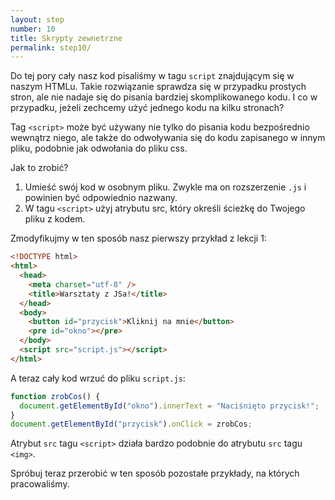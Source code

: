 ```yaml
---
layout: step
number: 10
title: Skrypty zewnetrzne
permalink: step10/
---
```


Do tej pory cały nasz kod pisaliśmy w tagu `script` znajdującym się w naszym HTMLu.
Takie rozwiązanie sprawdza się w przypadku prostych stron, ale nie nadaje się do pisania bardziej skomplikowanego kodu. I co w przypadku, jeżeli zechcemy użyć jednego kodu na kilku stronach?

Tag `<script>` może być używany nie tylko do pisania kodu bezpośrednio wewnątrz niego, ale także do odwoływania się do kodu zapisanego w innym pliku, podobnie jak odwołania do pliku css.

Jak to zrobić?

1. Umieść swój kod w osobnym pliku. Zwykle ma on rozszerzenie `.js` i powinien być odpowiednio nazwany.
2. W tagu `<script>` użyj atrybutu src, który określi ścieżkę do Twojego pliku z kodem.

Zmodyfikujmy w ten sposób nasz pierwszy przykład z lekcji 1:

```html
<!DOCTYPE html>
<html>
  <head>
    <meta charset="utf-8" />
    <title>Warsztaty z JSa!</title>
  </head>
  <body>
    <button id="przycisk">Kliknij na mnie</button>
    <pre id="okno"></pre>
  </body>
  <script src="script.js"></script>
</html>
```

A teraz cały kod wrzuć do pliku `script.js`:

```javascript
function zrobCos() {
  document.getElementById("okno").innerText = "Naciśnięto przycisk!";
}
document.getElementById("przycisk").onClick = zrobCos;
```

Atrybut `src` tagu `<script>` działa bardzo podobnie do atrybutu `src` tagu `<img>`.

Spróbuj teraz przerobić w ten sposób pozostałe przykłady, na których pracowaliśmy.
